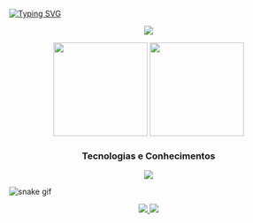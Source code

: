   [![Typing SVG](https://readme-typing-svg.demolab.com/?lines=Henry+Gonçalves;Desenvolvedor+Back-End&center=true&vCenter=true&size=75&width=1050&color=1cffe8&font=VT323&duration=3000)](https://github.com/henrygoncalvess)

<p align="center">
  <img src="https://streak-stats.demolab.com?user=henrygoncalvess&locale=pt_BR&date_format=j%2Fn%5B%2FY%5D&background=35%2C00E7A2%2C503BD4&border=1CFFBB&ring=00FF91&fire=00FF91&sideNums=FFFFFF&currStreakNum=EBEBEB&currStreakLabel=00FF91&dates=0000007C&card_width=815" />
</p>

<p align="center">
  <img height=170 src="https://github-readme-stats-five-phi-27.vercel.app/api?username=henrygoncalvess&include_all_commits=true&custom_title=Github%20Status%20-%20Henry%20Gonçalves&hide=contribs,prs&show_icons=true&locale=pt-br&title_color=ffffff&text_color=fffffa&icon_color=000257&ring_color=00ff91&border_color=1cffbb&bg_color=35,00d9ff,00e7a2,503bd4&line_height=30&number_format=long"/>
  <img height=170 src="https://github-readme-stats-five-phi-27.vercel.app/api/top-langs/?username=henrygoncalvess&langs_count=6&title_color=ffffff&text_color=fffffa&border_color=1cffbb&bg_color=35,00e7a2,503bd4&locale=pt-br&card_width=320&layout=compact&size_weight=0.1&count_weight=0.1"/>
</p>

<h3 align=center>Tecnologias e Conhecimentos</h3>

<p align="center">
  <img src="https://skillicons.dev/icons?i=debian,npm,replit,git,html,postman,js,py,linux,nodejs,regex,vscode,powershell,typescript,css,bash,express,mysql,&perline=9" />
</p>

![snake gif](https://github.com/henrygoncalvess/henrygoncalvess/blob/output/github-contribution-grid-snake.gif)

<p align="center">
  <a href="https://github.com/henrygoncalvess/Projetos">
    <img src="https://github-readme-stats-five-phi-27.vercel.app/api/pin/?username=henrygoncalvess&repo=Projetos&title_color=1cffe8&text_color=ffffff&border_color=1cffbb&bg_color=004a57&icon_color=1cffbb&description_lines_count=2"/>
  </a>
  <a href="https://github.com/henrygoncalvess/henrygoncalvess">
    <img src="https://github-readme-stats-five-phi-27.vercel.app/api/pin/?username=henrygoncalvess&repo=henrygoncalvess&title_color=1cffe8&text_color=ffffff&border_color=1cffbb&bg_color=004a57&icon_color=1cffbb&description_lines_count=2"/>
  </a>
</p>
